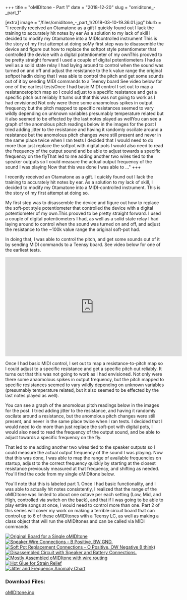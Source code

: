 +++
title = "oMIDItone - Part 1"
date = "2018-12-20"
slug = "omiditone_-_part_1"

[extra]
image = "/files/omiditone_-_part_1/2018-03-10-19.36.01.jpg"
blurb = "I recently received an Otamatone as a gift I quickly found out I lack the training to accurately hit notes by ear As a solution to my lack of skill I decided to modify my Otamatone into a MIDIcontrolled instrument This is the story of my first attempt at doing soMy first step was to disassemble the device and figure out how to replace the softpot style potentiometer that controlled the device with a digital potentiometer of my ownThis prooved to be pretty straight forward I used a couple of digital potentiometers I had as well as a solid state relay I had laying around to control when the sound was turned on and off and adjust the resistance to the k value range the original softpot hadIn doing that I was able to control the pitch and get some sounds out of it by sending MIDI commands to a Teensy board See video below for one of the earliest testsOnce I had basic MIDI control I set out to map a resistancetopitch map so I could adjust to a specific resistance and get a specific pitch out reliably It turns out that this was not going to work as I had envisioned Not only were there some anaomolous spikes in output frequency but the pitch mapped to specific resistances seemed to vary wildly depending on unknown variables presumably temperature related but it also seemed to be effected by the last notes played as wellYou can see a graph of the anomolous pitch readings below in the images for the post I tried adding jitter to the resistance and having it randomly oscilate around a resistance but the anomolous pitch changes were still present and never in the same place twice when I ran tests I decided that I would need to do more than just replace the softpot with digital pots I would also need to read the frequency of the output sound and be able to adjust towards a specific frequency on the flyThat led to me adding another two wires tied to the speaker outputs so I could measure the actual output frequency of the sound I was playing Now that this was done I was able to ..."
+++

I recently received an Otamatone as a gift. I quickly found out I lack the training to accurately hit notes by ear. As a solution to my lack of skill, I decided to modify my Otamatone into a MIDI-controlled instrument. This is the story of my first attempt at doing so.


My first step was to disassemble the device and figure out how to replace the soft-pot style potentiometer that controlled the device with a digital potentiometer of my own.This prooved to be pretty straight forward. I used a couple of digital potentiometers I had, as well as a solid state relay I had laying around to control when the sound was turned on and off, and adjust the resistance to the ~100k value range the original soft-pot had.


In doing that, I was able to control the pitch, and get some sounds out of it by sending MIDI commands to a Teensy board. See video below for one of the earliest tests.


<iframe allowfullscreen="" frameborder="0" height="315" src="https://www.youtube.com/embed/Q1Neo-n6_t0" width="560"></iframe>


Once I had basic MIDI control, I set out to map a resistance-to-pitch map so I could adjust to a specific resistance and get a specific pitch out reliably. It turns out that this was not going to work as I had envisioned. Not only were there some anaomolous spikes in output frequency, but the pitch mapped to specific resistances seemed to vary wildly depending on unknown variables (presumably temperature related, but it also seemed to be effected by the last notes played as well).


You can see a graph of the anomolous pitch readings below in the images for the post. I tried adding jitter to the resistance, and having it randomly oscilate around a resistance, but the anomolous pitch changes were still present, and never in the same place twice when I ran tests. I decided that I would need to do more than just replace the soft-pot with digital pots, I would also need to read the frequency of the output sound, and be able to adjust towards a specific frequency on the fly.


That led to me adding another two wires tied to the speaker outputs so I could measure the actual output frequency of the sound I was playing. Now that this was done, I was able to map the range of available frequencies on startup, adjust to the correct frequency quickly by starting at the closest resistance previously measured at that frequency, and shifting as needed. You'll find the code from my single oMIDItone below.


You'll note that this is labeled part 1. Once I had basic functionality, and I was able to actually hit notes consistently, I realized that the range of the oMIDItone was limited to about one octave per each setting (Low, Mid, and High, controlled via switch on the back), and that if I was going to be able to play entire songs at once, I would need to control more than one. Part 2 of this series will cover my work on making a terrible circuit board that can control up to 6 of these oMIDItones with a Teensy LC, as well as making a class object that will run the oMIDItones and can be called via MIDI commands.

<div class="post-images">
<div class="post-image-holder">
<a class="image_link" target="_blank" href="/files/omiditone_-_part_1/2018-03-15-20.41.16.jpg">
<img class="post-image" src="/files/omiditone_-_part_1/2018-03-15-20.41.16.jpg" title="Original Board for a Single oMIDItone" alt="Original Board for a Single oMIDItone"></a>
</div>
<div class="post-image-holder">
<a class="image_link" target="_blank" href="/files/omiditone_-_part_1/2018-12-20-15.02.48.jpg">
<img class="post-image" src="/files/omiditone_-_part_1/2018-12-20-15.02.48.jpg" title="Speaker Wire Connections - B Positive, BW GND." alt="Speaker Wire Connections - B Positive, BW GND."></a>
</div>
<div class="post-image-holder">
<a class="image_link" target="_blank" href="/files/omiditone_-_part_1/2018-12-20-15.04.04.jpg">
<img class="post-image" src="/files/omiditone_-_part_1/2018-12-20-15.04.04.jpg" title="Soft Pot Replacement Connections - O Positive, OW Negative (I think)" alt="Soft Pot Replacement Connections - O Positive, OW Negative (I think)"></a>
</div>
<div class="post-image-holder">
<a class="image_link" target="_blank" href="/files/omiditone_-_part_1/2018-12-20-15.01.34.jpg">
<img class="post-image" src="/files/omiditone_-_part_1/2018-12-20-15.01.34.jpg" title="Disassembled Circuit with Speaker and Battery Connections." alt="Disassembled Circuit with Speaker and Battery Connections."></a>
</div>
<div class="post-image-holder">
<a class="image_link" target="_blank" href="/files/omiditone_-_part_1/2019-03-23-07.41.06.jpg">
<img class="post-image" src="/files/omiditone_-_part_1/2019-03-23-07.41.06.jpg" title="Mostly Assembled oMIDItone with wire routing" alt="Mostly Assembled oMIDItone with wire routing"></a>
</div>
<div class="post-image-holder">
<a class="image_link" target="_blank" href="/files/omiditone_-_part_1/2019-03-23-07.44.03.jpg">
<img class="post-image" src="/files/omiditone_-_part_1/2019-03-23-07.44.03.jpg" title="Hot Glue for Strain Relief" alt="Hot Glue for Strain Relief"></a>
</div>
<div class="post-image-holder">
<a class="image_link" target="_blank" href="/files/omiditone_-_part_1/jitter-sample-chart.png">
<img class="post-image" src="/files/omiditone_-_part_1/jitter-sample-chart.png" title="Jitter and Frequency Anomaly Chart" alt="Jitter and Frequency Anomaly Chart"></a>
</div>
</div>
<div class="post-files">
<h3>Download Files:</h3>
<div class="post-file">
<a href="/files/omiditone_-_part_1/omiditone.ino" target="_blank">oMIDItone.ino</a>
</div>
</div>
